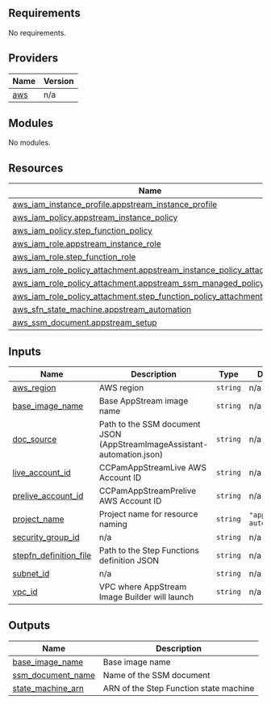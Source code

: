 <!-- BEGIN_TF_DOCS -->
## Requirements

No requirements.

## Providers

| Name | Version |
|------|---------|
| <a name="provider_aws"></a> [aws](#provider\_aws) | n/a |

## Modules

No modules.

## Resources

| Name | Type |
|------|------|
| [aws_iam_instance_profile.appstream_instance_profile](https://registry.terraform.io/providers/hashicorp/aws/latest/docs/resources/iam_instance_profile) | resource |
| [aws_iam_policy.appstream_instance_policy](https://registry.terraform.io/providers/hashicorp/aws/latest/docs/resources/iam_policy) | resource |
| [aws_iam_policy.step_function_policy](https://registry.terraform.io/providers/hashicorp/aws/latest/docs/resources/iam_policy) | resource |
| [aws_iam_role.appstream_instance_role](https://registry.terraform.io/providers/hashicorp/aws/latest/docs/resources/iam_role) | resource |
| [aws_iam_role.step_function_role](https://registry.terraform.io/providers/hashicorp/aws/latest/docs/resources/iam_role) | resource |
| [aws_iam_role_policy_attachment.appstream_instance_policy_attachment](https://registry.terraform.io/providers/hashicorp/aws/latest/docs/resources/iam_role_policy_attachment) | resource |
| [aws_iam_role_policy_attachment.appstream_ssm_managed_policy](https://registry.terraform.io/providers/hashicorp/aws/latest/docs/resources/iam_role_policy_attachment) | resource |
| [aws_iam_role_policy_attachment.step_function_policy_attachment](https://registry.terraform.io/providers/hashicorp/aws/latest/docs/resources/iam_role_policy_attachment) | resource |
| [aws_sfn_state_machine.appstream_automation](https://registry.terraform.io/providers/hashicorp/aws/latest/docs/resources/sfn_state_machine) | resource |
| [aws_ssm_document.appstream_setup](https://registry.terraform.io/providers/hashicorp/aws/latest/docs/resources/ssm_document) | resource |

## Inputs

| Name | Description | Type | Default | Required |
|------|-------------|------|---------|:--------:|
| <a name="input_aws_region"></a> [aws\_region](#input\_aws\_region) | AWS region | `string` | n/a | yes |
| <a name="input_base_image_name"></a> [base\_image\_name](#input\_base\_image\_name) | Base AppStream image name | `string` | n/a | yes |
| <a name="input_doc_source"></a> [doc\_source](#input\_doc\_source) | Path to the SSM document JSON (AppStreamImageAssistant-automation.json) | `string` | n/a | yes |
| <a name="input_live_account_id"></a> [live\_account\_id](#input\_live\_account\_id) | CCPamAppStreamLive AWS Account ID | `string` | n/a | yes |
| <a name="input_prelive_account_id"></a> [prelive\_account\_id](#input\_prelive\_account\_id) | CCPamAppStreamPrelive AWS Account ID | `string` | n/a | yes |
| <a name="input_project_name"></a> [project\_name](#input\_project\_name) | Project name for resource naming | `string` | `"appstream-automation"` | no |
| <a name="input_security_group_id"></a> [security\_group\_id](#input\_security\_group\_id) | n/a | `string` | n/a | yes |
| <a name="input_stepfn_definition_file"></a> [stepfn\_definition\_file](#input\_stepfn\_definition\_file) | Path to the Step Functions definition JSON | `string` | n/a | yes |
| <a name="input_subnet_id"></a> [subnet\_id](#input\_subnet\_id) | n/a | `string` | n/a | yes |
| <a name="input_vpc_id"></a> [vpc\_id](#input\_vpc\_id) | VPC where AppStream Image Builder will launch | `string` | n/a | yes |

## Outputs

| Name | Description |
|------|-------------|
| <a name="output_base_image_name"></a> [base\_image\_name](#output\_base\_image\_name) | Base image name |
| <a name="output_ssm_document_name"></a> [ssm\_document\_name](#output\_ssm\_document\_name) | Name of the SSM document |
| <a name="output_state_machine_arn"></a> [state\_machine\_arn](#output\_state\_machine\_arn) | ARN of the Step Function state machine |
<!-- END_TF_DOCS -->